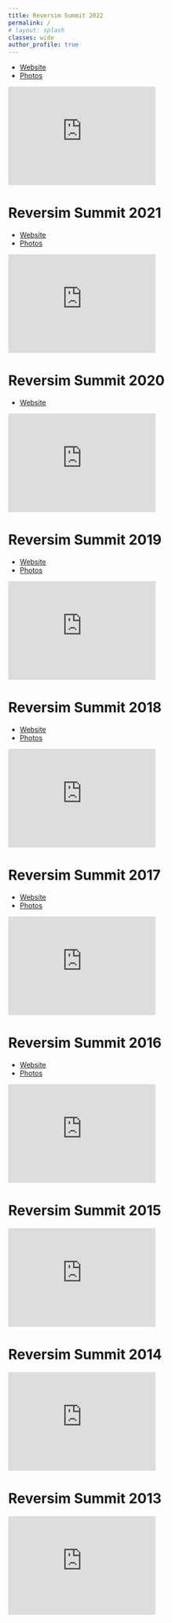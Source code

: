 ```yaml
---
title: Reversim Summit 2022
permalink: /
# layout: splash
classes: wide
author_profile: true
---
```

<!-- # Reversim Summit 2022 -->

* [Website](https://summit2022.reversim.com/)
* [Photos](https://photos.app.goo.gl/a9cSNdsVigteHzuj9)

<iframe width="300" height="200" src="https://www.youtube.com/embed/videoseries?list=PLqXy0aX6TzQrVZn7A42IWfYstZRAv2rGq" title="YouTube video player" frameborder="0" allow="accelerometer; autoplay; clipboard-write; encrypted-media; gyroscope; picture-in-picture" allowfullscreen></iframe>
<br/>

# Reversim Summit 2021

* [Website](https://summit2021.reversim.com/)
* [Photos](https://photos.app.goo.gl/k4Eq7Gj3XTWzxUnD9)

<iframe width="300" height="200" src="https://www.youtube.com/embed/videoseries?list=PLqXy0aX6TzQryGoAdbyPevKocQxMJzg8_" title="YouTube video player" frameborder="0" allow="accelerometer; autoplay; clipboard-write; encrypted-media; gyroscope; picture-in-picture" allowfullscreen></iframe>
<br/>

# Reversim Summit 2020

* [Website](https://summit2020.reversim.com/)
<!-- * [Photos]() -->

<iframe width="300" height="200" src="https://www.youtube.com/embed/videoseries?list=PLqXy0aX6TzQqdhzY9jqew2sb33hhDXAHf" title="YouTube video player" frameborder="0" allow="accelerometer; autoplay; clipboard-write; encrypted-media; gyroscope; picture-in-picture" allowfullscreen></iframe>

# Reversim Summit 2019

* [Website](https://summit2019.reversim.com/)
* [Photos](https://photos.google.com/share/AF1QipO5G3Uj4v52v1PL-IH9mpPxUnNI4URfFNeRWBk9lObfsDRKHDOEElJl_4hynDK8_g?key=NFdLc1JSNVEyZkZucThTQ0xRNkQxdU5EQUp6U193)

<iframe width="300" height="200" src="https://www.youtube.com/embed/videoseries?list=PLqXy0aX6TzQqzJWXJZOKxGuF4W8hJEa5s" title="YouTube video player" frameborder="0" allow="accelerometer; autoplay; clipboard-write; encrypted-media; gyroscope; picture-in-picture" allowfullscreen></iframe>
<br/>

# Reversim Summit 2018

* [Website](https://summit2018.reversim.com/)
* [Photos](https://photos.google.com/share/AF1QipMAsx7WO0vILDUNB9p9jl69M8YDLHH0a82hX-9bf3fKwHlLcxoZWk183qQNc7O92A?key=V2NGTzBIMFRlU0dVci12RGlIX2Z1V3B0NHNuYWxR)

<iframe width="300" height="200" src="https://www.youtube.com/embed/videoseries?list=PLqXy0aX6TzQo7_HyHWeN0I0Cldr20g1A8" title="YouTube video player" frameborder="0" allow="accelerometer; autoplay; clipboard-write; encrypted-media; gyroscope; picture-in-picture" allowfullscreen></iframe>
<br/>

# Reversim Summit 2017

* [Website](https://summit2017.reversim.com/)
* [Photos](https://photos.google.com/share/AF1QipPw36ALcnbYQpJgnl6CA8_U1Ef34qDgtWg0P9s3iLW35bvePzIHcOwNMeq3TKFDJQ?key=Y1Z0MUVRSXhHN3o5bDhaNGZ3RDB6ZjZNT2ltYndB)

<iframe width="300" height="200" src="https://www.youtube.com/embed/videoseries?list=PLqXy0aX6TzQrRE_sAtkqBsJAdFQOGme8O" title="YouTube video player" frameborder="0" allow="accelerometer; autoplay; clipboard-write; encrypted-media; gyroscope; picture-in-picture" allowfullscreen></iframe>
<br/>

# Reversim Summit 2016

* [Website](https://summit2016.reversim.com/)
* [Photos](https://photos.google.com/share/AF1QipPORYX7nOWI1AsG8wE8SDrKCi3llj81FxRS1aXKfVrt1oauBI_KIZKWaAb79JoJ1w?key=OFJXdVJyZHUzckRjbUY3UXgyWmNSWHQ3R1lIR2F3)

<iframe width="300" height="200" src="https://www.youtube.com/embed/videoseries?list=PLqXy0aX6TzQrwbJ_4hG_C9oGQmUDdB2gh" title="YouTube video player" frameborder="0" allow="accelerometer; autoplay; clipboard-write; encrypted-media; gyroscope; picture-in-picture" allowfullscreen></iframe>
<br/>

# Reversim Summit 2015

<!-- * [Website](https://summit2015.reversim.com/) -->
<!-- * [Photos]() -->

<iframe width="300" height="200" src="https://www.youtube.com/embed/videoseries?list=PLp33GadmS4eWzZ6ju1x2msWEUl4NdLOGY" title="YouTube video player" frameborder="0" allow="accelerometer; autoplay; clipboard-write; encrypted-media; gyroscope; picture-in-picture" allowfullscreen></iframe>
<br/>


# Reversim Summit 2014

<!-- * [Website](https://summit2014.reversim.com/) -->
<!-- * [Photos]() -->

<iframe width="300" height="200" src="https://www.youtube.com/embed/videoseries?list=PLp33GadmS4eW5tlupTkS2uzSb024ig1iB" title="YouTube video player" frameborder="0" allow="accelerometer; autoplay; clipboard-write; encrypted-media; gyroscope; picture-in-picture" allowfullscreen></iframe>
<br/>

# Reversim Summit 2013

<!-- * [Website](https://summit2013.reversim.com/) -->
<!-- * [Photos]() -->

<iframe width="300" height="200" src="https://www.youtube.com/embed/videoseries?list=PLp33GadmS4eWYy52JKAvuaiovQA9i_qzU" title="YouTube video player" frameborder="0" allow="accelerometer; autoplay; clipboard-write; encrypted-media; gyroscope; picture-in-picture" allowfullscreen></iframe>
<br/>
